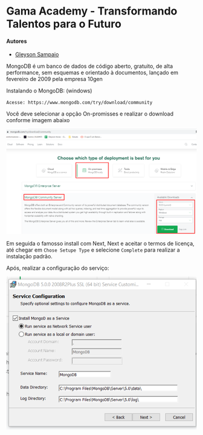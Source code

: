 # Gama Academy - Transformando Talentos para o Futuro

#### Autores
- [Gleyson Sampaio](https://github.com/gleyson-gama)

MongoDB é um banco de dados de código aberto, gratuito, de alta performance, sem esquemas e orientado à documentos, lançado em fevereiro de 2009 pela empresa 10gen


Instalando o MongoDB: (windows)

```
Acesse: https://www.mongodb.com/try/download/community
```

Você deve selecionar a opção On-promisses e realizar o download conforme imagem abaixo

![](https://github.com/educacao-gama/tutoriais/blob/main/mongodb/windows/install.png)

Em seguida o famosso install com Next, Next e aceitar o termos de licença, até chegar em `Chose Setupe Type` e selecione `Complete` para realizar a instalação padrão.

Após, realizar a configuração do serviço:

![](https://github.com/educacao-gama/tutoriais/blob/main/mongodb/windows/service_config.png)
